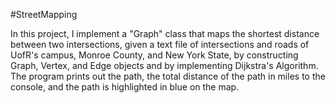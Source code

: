 #StreetMapping

In this project, I implement a "Graph" class that maps the shortest distance between two intersections, 
given a text file of intersections and roads of UofR's campus, Monroe County, and New York State,
by constructing Graph, Vertex, and Edge objects and by implementing Dijkstra's Algorithm. The program prints out the path, the total distance of the path in miles to the console, and the path is highlighted in blue on the map.
